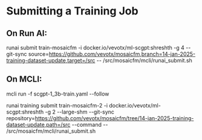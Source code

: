 # Submitting a Training Job

## On Run AI:

runai submit train-mosaicfm -i docker.io/vevotx/ml-scgpt:shreshth -g 4 --git-sync source=https://github.com/vevotx/mosaicfm,branch=14-jan-2025-training-dataset-update,target=/src -- /src/mosaicfm/mcli/runai_submit.sh

## On MCLI:

mcli run -f scgpt-1_3b-train.yaml --follow

runai training submit train-mosaicfm-2 -i docker.io/vevotx/ml-scgpt:shreshth -g 2 --large-shm --git-sync repository=https://github.com/vevotx/mosaicfm/tree/14-jan-2025-training-dataset-update,path=/src --command -- /src/mosaicfm/mcli/runai_submit.sh